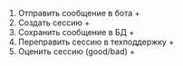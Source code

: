 1) Отправить сообщение в бота + 
2) Создать сессию +
3) Сохранить сообщение в БД +
4) Переправить сессию в техподдержку +
5) Оценить сессию (good/bad) +